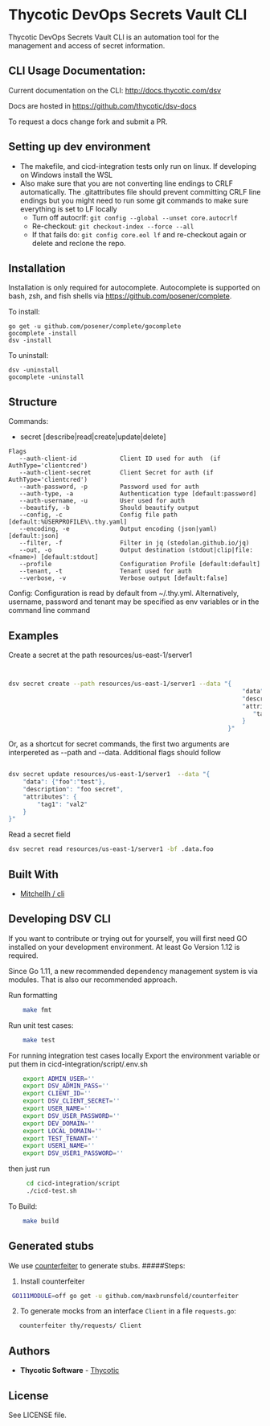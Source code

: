 # Thycotic DevOps Secrets Vault CLI

Thycotic DevOps Secrets Vault CLI is an automation tool for the management and access of secret information.

## CLI Usage Documentation:
Current documentation on the CLI: http://docs.thycotic.com/dsv

Docs are hosted in https://github.com/thycotic/dsv-docs

To request a docs change fork and submit a PR.

## Setting up dev environment

* The makefile, and cicd-integration tests only run on linux. If developing on Windows install the WSL
* Also make sure that you are not converting line endings to CRLF automatically. The .gitattributes file should prevent committing CRLF line endings
but you might need to run some git commands to make sure everything is set to LF locally
	* Turn off autocrlf: `git config --global --unset core.autocrlf`
	* Re-checkout: `git checkout-index --force --all`
	* If that fails do: `git config core.eol lf` and re-checkout again or delete and reclone the repo.


## Installation

Installation is only required for autocomplete. Autocomplete is supported on bash, zsh, and fish shells via https://github.com/posener/complete.

To install:
```
go get -u github.com/posener/complete/gocomplete
gocomplete -install
dsv -install
```
To uninstall:
```
dsv -uninstall
gocomplete -uninstall
```

## Structure
Commands:
* secret [describe|read|create|update|delete]

```commandline
Flags  
   --auth-client-id            Client ID used for auth  (if AuthType='clientcred')  
   --auth-client-secret        Client Secret for auth (if AuthType='clientcred')  
   --auth-password, -p         Password used for auth  
   --auth-type, -a             Authentication type [default:password]  
   --auth-username, -u         User used for auth  
   --beautify, -b              Should beautify output  
   --config, -c                Config file path [default:%USERPROFILE%\.thy.yaml]  
   --encoding, -e              Output encoding (json|yaml) [default:json]  
   --filter, -f                Filter in jq (stedolan.github.io/jq)  
   --out, -o                   Output destination (stdout|clip|file:<fname>) [default:stdout]  
   --profile                   Configuration Profile [default:default]  
   --tenant, -t                Tenant used for auth  
   --verbose, -v               Verbose output [default:false]  
```


Config: Configuration is read by default from ~/.thy.yml. Alternatively, username, password and tenant may be specified as env variables or in the command line command


## Examples

Create a secret at the path resources/us-east-1/server1
```bash


dsv secret create --path resources/us-east-1/server1 --data "{
                                                                 "data": {"foo":"test"},
                                                                 "description": "foo secret",
                                                                 "attributes": {
                                                                 	"tag1": "val1"
                                                                 }
                                                             }"
```
Or, as a shortcut for secret commands, the first two arguments are interpereted as --path and --data. Additional flags should follow
```bash

dsv secret update resources/us-east-1/server1  --data "{
    "data": {"foo":"test"},
    "description": "foo secret",
    "attributes": {
    	"tag1": "val2"
    }
}"
```
Read a secret field
```bash
dsv secret read resources/us-east-1/server1 -bf .data.foo
```



## Built With

* [Mitchellh / cli](https://github.com/thycotic-rd/cli)


## Developing DSV CLI
If you want to contribute or trying out for yourself, you will first need GO installed on your development environment. At least Go Version 1.12 is required.  

Since Go 1.11, a new recommended dependency management system is via modules. That is also our recommended approach.

Run formatting 
```bash
    make fmt 
```

Run unit test cases:
```bash
    make test
```

For running integration test cases locally 
Export the environment variable or put them in cicd-integration/script/.env.sh 

```bash
    export ADMIN_USER=''  
    export DSV_ADMIN_PASS=''
    export CLIENT_ID=''  
    export DSV_CLIENT_SECRET=''  
    export USER_NAME=''  
    export DSV_USER_PASSWORD=''  
    export DEV_DOMAIN=''
    export LOCAL_DOMAIN=''  
    export TEST_TENANT=''
    export USER1_NAME=''
    export DSV_USER1_PASSWORD=''
```
then just run
```bash
     cd cicd-integration/script      
     ./cicd-test.sh
```
   

To Build:
```bash
    make build
```



## Generated stubs 
We use [counterfeiter](https://github.com/maxbrunsfeld/counterfeiter) to generate stubs. 
#####Steps:
1. Install counterfeiter 
```bash
 GO111MODULE=off go get -u github.com/maxbrunsfeld/counterfeiter
```
   
2.  To generate mocks from an interface `Client` in a file `requests.go`:
```bash
   counterfeiter thy/requests/ Client
```

   
## Authors
* **Thycotic Software** - [Thycotic](https://thycotic.com)

## License
See LICENSE file.